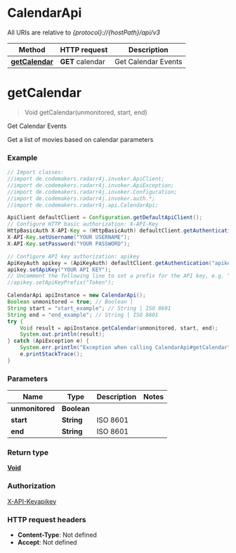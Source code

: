 # CalendarApi

All URIs are relative to *{protocol}://{hostPath}/api/v3*

Method | HTTP request | Description
------------- | ------------- | -------------
[**getCalendar**](CalendarApi.md#getCalendar) | **GET** calendar | Get Calendar Events

<a name="getCalendar"></a>
# **getCalendar**
> Void getCalendar(unmonitored, start, end)

Get Calendar Events

Get a list of movies based on calendar parameters

### Example
```java
// Import classes:
//import de.codemakers.radarr4j.invoker.ApiClient;
//import de.codemakers.radarr4j.invoker.ApiException;
//import de.codemakers.radarr4j.invoker.Configuration;
//import de.codemakers.radarr4j.invoker.auth.*;
//import de.codemakers.radarr4j.api.CalendarApi;

ApiClient defaultClient = Configuration.getDefaultApiClient();
// Configure HTTP basic authorization: X-API-Key
HttpBasicAuth X-API-Key = (HttpBasicAuth) defaultClient.getAuthentication("X-API-Key");
X-API-Key.setUsername("YOUR USERNAME");
X-API-Key.setPassword("YOUR PASSWORD");

// Configure API key authorization: apikey
ApiKeyAuth apikey = (ApiKeyAuth) defaultClient.getAuthentication("apikey");
apikey.setApiKey("YOUR API KEY");
// Uncomment the following line to set a prefix for the API key, e.g. "Token" (defaults to null)
//apikey.setApiKeyPrefix("Token");

CalendarApi apiInstance = new CalendarApi();
Boolean unmonitored = true; // Boolean | 
String start = "start_example"; // String | ISO 8601
String end = "end_example"; // String | ISO 8601
try {
    Void result = apiInstance.getCalendar(unmonitored, start, end);
    System.out.println(result);
} catch (ApiException e) {
    System.err.println("Exception when calling CalendarApi#getCalendar");
    e.printStackTrace();
}
```

### Parameters

Name | Type | Description  | Notes
------------- | ------------- | ------------- | -------------
 **unmonitored** | **Boolean**|  |
 **start** | **String**| ISO 8601 |
 **end** | **String**| ISO 8601 |

### Return type

[**Void**](.md)

### Authorization

[X-API-Key](../README.md#X-API-Key)[apikey](../README.md#apikey)

### HTTP request headers

 - **Content-Type**: Not defined
 - **Accept**: Not defined

